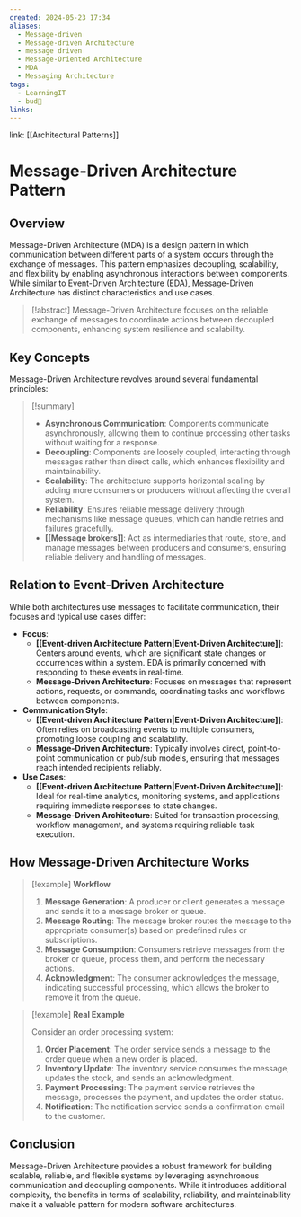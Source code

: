 ```yaml
---
created: 2024-05-23 17:34
aliases:
  - Message-driven
  - Message-driven Architecture
  - message driven
  - Message-Oriented Architecture
  - MDA
  - Messaging Architecture
tags:
  - LearningIT
  - bud🌿
links:
---
```


link: [[Architectural Patterns]]

# Message-Driven Architecture Pattern

## Overview

Message-Driven Architecture (MDA) is a design pattern in which communication between different parts of a system occurs through the exchange of messages. This pattern emphasizes decoupling, scalability, and flexibility by enabling asynchronous interactions between components. While similar to Event-Driven Architecture (EDA), Message-Driven Architecture has distinct characteristics and use cases.

> [!abstract] 
> Message-Driven Architecture focuses on the reliable exchange of messages to coordinate actions between decoupled components, enhancing system resilience and scalability.

## Key Concepts

Message-Driven Architecture revolves around several fundamental principles:

> [!summary]
> 
> - **Asynchronous Communication**: Components communicate asynchronously, allowing them to continue processing other tasks without waiting for a response.
> - **Decoupling**: Components are loosely coupled, interacting through messages rather than direct calls, which enhances flexibility and maintainability.
> - **Scalability**: The architecture supports horizontal scaling by adding more consumers or producers without affecting the overall system.
> - **Reliability**: Ensures reliable message delivery through mechanisms like message queues, which can handle retries and failures gracefully.
> - **[[Message brokers]]**: Act as intermediaries that route, store, and manage messages between producers and consumers, ensuring reliable delivery and handling of messages.

## Relation to Event-Driven Architecture

While both architectures use messages to facilitate communication, their focuses and typical use cases differ:

- **Focus**:
    - **[[Event-driven Architecture Pattern|Event-Driven Architecture]]**: Centers around events, which are significant state changes or occurrences within a system. EDA is primarily concerned with responding to these events in real-time.
    - **Message-Driven Architecture**: Focuses on messages that represent actions, requests, or commands, coordinating tasks and workflows between components.
- **Communication Style**:
    - **[[Event-driven Architecture Pattern|Event-Driven Architecture]]**: Often relies on broadcasting events to multiple consumers, promoting loose coupling and scalability.
    - **Message-Driven Architecture**: Typically involves direct, point-to-point communication or pub/sub models, ensuring that messages reach intended recipients reliably.
- **Use Cases**:
    - **[[Event-driven Architecture Pattern|Event-Driven Architecture]]**: Ideal for real-time analytics, monitoring systems, and applications requiring immediate responses to state changes.
    - **Message-Driven Architecture**: Suited for transaction processing, workflow management, and systems requiring reliable task execution.

## How Message-Driven Architecture Works

> [!example] **Workflow**
> 
> 1. **Message Generation**: A producer or client generates a message and sends it to a message broker or queue.
> 2. **Message Routing**: The message broker routes the message to the appropriate consumer(s) based on predefined rules or subscriptions.
> 3. **Message Consumption**: Consumers retrieve messages from the broker or queue, process them, and perform the necessary actions.
> 4. **Acknowledgment**: The consumer acknowledges the message, indicating successful processing, which allows the broker to remove it from the queue.

> [!example] **Real Example**
> 
> Consider an order processing system:
> 
> 1. **Order Placement**: The order service sends a message to the order queue when a new order is placed.
> 2. **Inventory Update**: The inventory service consumes the message, updates the stock, and sends an acknowledgment.
> 3. **Payment Processing**: The payment service retrieves the message, processes the payment, and updates the order status.
> 4. **Notification**: The notification service sends a confirmation email to the customer.

## Conclusion

Message-Driven Architecture provides a robust framework for building scalable, reliable, and flexible systems by leveraging asynchronous communication and decoupling components. While it introduces additional complexity, the benefits in terms of scalability, reliability, and maintainability make it a valuable pattern for modern software architectures.

